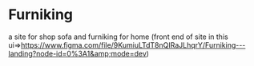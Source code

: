 # Furniking
a site for shop sofa and furniking for home (front end of site in this ui=>https://www.figma.com/file/9KumiuLTdT8nQIRaJLhqrY/Furniking---landing?node-id=0%3A1&amp;mode=dev)
